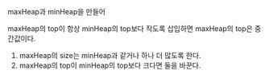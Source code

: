 maxHeap과 minHeap을 만들어

maxHeap의 top이 항상 minHeap의 top보다 작도록 삽입하면 maxHeap의 top은 중간값이다.

1. maxHeap의 size는 minHeap과 같거나 하나 더 많도록 한다.
2. maxHeap의 top이 minHeap의 top보다 크다면 둘을 바꾼다.
